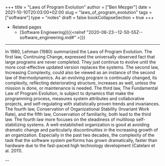 +++
title = "Laws of Program Evolution"
author = ["Ben Mezger"]
date = 2021-10-10T20:03:00+02:00
slug = "laws_of_program_evolution"
tags = ["software"]
type = "notes"
draft = false
bookCollapseSection = true
+++

-   Related pages
    -   [Software Engineering]({{<relref "2020-06-23--12-50-55Z--software_engineering.md#" >}})

---

In 1980, Lehman (1980) summarized the Laws of Program Evolution. The first law,
Continuing Change, expressed the universally observed fact that large programs
are never completed. They just continue to evolve until the more cost-effective
updated version replaces the systems. The second law, Increasing Complexity,
could also be viewed as an instance of the second law of thermodynamics. As an
evolving program is continually changed, its complexity, reflecting
deteriorating structure, increases as well, unless the mission is done, or
maintenance is needed. The third law, The Fundamental Law of Program Evolution,
is subject to dynamics that make the programming process, measures system
attributes and collaborative projects, and self-regulating with statistically
proven trends and invariances. The fourth law, Conservation of Organizational
Stability (Invariant Work Rate), and the fifth law, Conservation of familiarity,
both lead to the third law. The fourth law more focuses on the steadiness of
multiloop self-stabilizing systems. A well-established organization is good at
avoiding dramatic change and particularly discontinuities in the increasing
growth of an organization. Especially in the past two decades, the complexity of
the task that the software system performs has grown dramatically, faster than
hardware due to the fast-paced high technology development (Catelani et al.
2011).

-- <Zhu2022SoftwareReliabilityModelingAndMethods>
